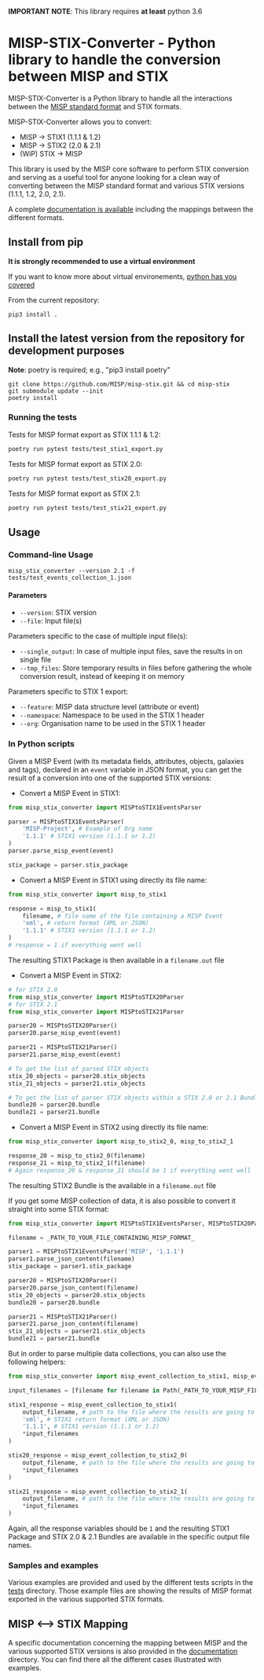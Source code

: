**IMPORTANT NOTE**: This library requires **at least** python 3.6

# MISP-STIX-Converter - Python library to handle the conversion between MISP and STIX

MISP-STIX-Converter is a Python library to handle all the interactions between the [MISP standard format](https://www.misp-standard.org/) and STIX formats.

MISP-STIX-Converter allows you to convert:

- MISP -> STIX1 (1.1.1 & 1.2)
- MISP -> STIX2 (2.0 & 2.1)
- (WiP) STIX -> MISP

This library is used by the MISP core software to perform STIX conversion and serving as a useful tool for anyone looking for a clean way of converting between the MISP standard format and various STIX versions (1.1.1, 1.2, 2.0, 2.1).

A complete [documentation is available](/documentation/) including the mappings between the different formats.

## Install from pip

**It is strongly recommended to use a virtual environment**

If you want to know more about virtual environements, [python has you covered](https://docs.python.org/3/tutorial/venv.html)

From the current repository:
```
pip3 install .
```

## Install the latest version from the repository for development purposes

**Note**: poetry is required; e.g., "pip3 install poetry"

```
git clone https://github.com/MISP/misp-stix.git && cd misp-stix
git submodule update --init
poetry install
```

### Running the tests

Tests for MISP format export as STIX 1.1.1 & 1.2:
```bash
poetry run pytest tests/test_stix1_export.py
```

Tests for MISP format export as STIX 2.0:
```bash
poetry run pytest tests/test_stix20_export.py
```

Tests for MISP format export as STIX 2.1:
```bash
poetry run pytest tests/test_stix21_export.py
```

## Usage

### Command-line Usage

```
misp_stix_converter --version 2.1 -f tests/test_events_collection_1.json
```

#### Parameters

- `--version`: STIX version
- `--file`: Input file(s)

Parameters specific to the case of multiple input file(s):
- `--single_output`: In case of multiple input files, save the results in on single file
- `--tmp_files`: Store temporary results in files before gathering the whole conversion result, instead of keeping it on memory

Parameters specific to STIX 1 export:
- `--feature`: MISP data structure level (attribute or event)
- `--namespace`: Namespace to be used in the STIX 1 header
- `--org`: Organisation name to be used in the STIX 1 header

### In Python scripts

Given a MISP Event (with its metadata fields, attributes, objects, galaxies and tags), declared in an `event` variable in JSON format, you can get the result of a conversion into one of the supported STIX versions:

- Convert a MISP Event in STIX1:

```python
from misp_stix_converter import MISPtoSTIX1EventsParser

parser = MISPtoSTIX1EventsParser(
    'MISP-Project', # Example of Org name
    '1.1.1' # STIX1 version (1.1.1 or 1.2)
)
parser.parse_misp_event(event)

stix_package = parser.stix_package
```

- Convert a MISP Event in STIX1 using directly its file name:

```python
from misp_stix_converter import misp_to_stix1

response = misp_to_stix1(
    filename, # file name of the file containing a MISP Event
    'xml', # return format (XML or JSON)
    '1.1.1' # STIX1 version (1.1.1 or 1.2)
)
# response = 1 if everything went well
```
The resulting STIX1 Package is then available in a `filename.out` file

- Convert a MISP Event in STIX2:

```python
# for STIX 2.0
from misp_stix_converter import MISPtoSTIX20Parser
# for STIX 2.1
from misp_stix_converter import MISPtoSTIX21Parser

parser20 = MISPtoSTIX20Parser()
parser20.parse_misp_event(event)

parser21 = MISPtoSTIX21Parser()
parser21.parse_misp_event(event)

# To get the list of parsed STIX objects
stix_20_objects = parser20.stix_objects
stix_21_objects = parser21.stix_objects

# To get the list of parser STIX objects within a STIX 2.0 or 2.1 Bundle
bundle20 = parser20.bundle
bundle21 = parser21.bundle
```

- Convert a MISP Event in STIX2 using directly its file name:

```python
from misp_stix_converter import misp_to_stix2_0, misp_to_stix2_1

response_20 = misp_to_stix2_0(filename)
response_21 = misp_to_stix2_1(filename)
# Again response_20 & response_21 should be 1 if everything went well
```
The resulting STIX2 Bundle is the available in a `filename.out` file

If you get some MISP collection of data, it is also possible to convert it straight into some STIX format:

```python
from misp_stix_converter import MISPtoSTIX1EventsParser, MISPtoSTIX20Parser, MISPtoSTIX21Parser

filename = _PATH_TO_YOUR_FILE_CONTAINING_MISP_FORMAT_

parser1 = MISPtoSTIX1EventsParser('MISP', '1.1.1')
parser1.parse_json_content(filename)
stix_package = parser1.stix_package

parser20 = MISPtoSTIX20Parser()
parser20.parse_json_content(filename)
stix_20_objects = parser20.stix_objects
bundle20 = parser20.bundle

parser21 = MISPtoSTIX21Parser()
parser21.parse_json_content(filename)
stix_21_objects = parser21.stix_objects
bundle21 = parser21.bundle
```

But in order to parse multiple data collections, you can also use the following helpers:

```python
from misp_stix_converter import misp_event_collection_to_stix1, misp_event_collection_to_stix2_0, misp_event_collection_to_stix2_1

input_filenames = [filename for filename in Path(_PATH_TO_YOUR_MISP_FILES_).glob('*.json')]

stix1_response = misp_event_collection_to_stix1(
    output_filename, # path to the file where the results are going to be written
    'xml', # STIX1 return format (XML or JSON)
    '1.1.1', # STIX1 version (1.1.1 or 1.2)
    *input_filenames
)

stix20_response = misp_event_collection_to_stix2_0(
    output_filename, # path to the file where the results are going to be written
    *input_filenames
)

stix21_response = misp_event_collection_to_stix2_1(
    output_filename, # path to the file where the results are going to be written
    *input_filenames
)
```
Again, all the response variables should be `1` and the resulting STIX1 Package and STIX 2.0 & 2.1 Bundles are available in the specific output file names.

### Samples and examples

Various examples are provided and used by the different tests scripts in the [tests](tests/) directory.
Those example files are showing the results of MISP format exported in the various supported STIX formats.

## MISP <--> STIX Mapping

A specific documentation concerning the mapping between MISP and the various supported STIX versions is also provided in the [documentation](documentation/) directory.
You can find there all the different cases illustrated with examples.
